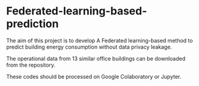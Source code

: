 # Federated-learning-based-prediction

The aim of this project is to develop A Federated learning-based method to predict building energy consumption without data privacy leakage.

The operational data from 13 similar office buildings can be downloaded from the repository.

These codes should be processed on Google Colaboratory or Jupyter.
